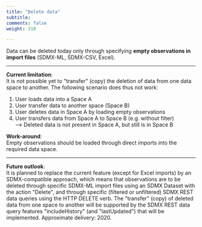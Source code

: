 ```yaml
---
title: "Delete data"
subtitle: 
comments: false
weight: 310

---
```


Data can be deleted today only through specifying **empty observations in import files** (SDMX-ML, SDMX-CSV, Excel).

--------------------------------
**Current limitation**:   
It is not possible yet to "transfer" (copy) the deletion of data from one data space to another.
The following scenario does thus not work:
1) User loads data into a Space A
2) User transfer data to another space (Space B)
3) User deletes data in Space A by loading empty observations
4) User transfers data from Space A to Space B (e.g. without filter)  
--> Deleted data is not present in Space A, but still is in Space B

**Work-around**:  
Empty observations should be loaded through direct imports into the required data space. 

--------------------------------


**Future outlook**:  
It is planned to replace the current feature (except for Excel imports) by an SDMX-compatible approach, which means that observations are to be deleted through specific SDMX-ML import files using an SDMX Dataset with the action "Delete", and through specific (filtered or unfiltered) SDMX REST data queries using the HTTP DELETE verb. The "transfer" (copy) of deleted data from one space to another will be supported by the SDMX REST data query features "includeHistory" (and "lastUpdated") that will be implemented. Approximate delivery: 2020.